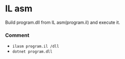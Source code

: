 <!-- ENGLISH -->
# IL asm

Build program.dll from IL asm(program.il) and execute it.


### Comment

* `ilasm program.il /dll`
* `dotnet program.dll`
